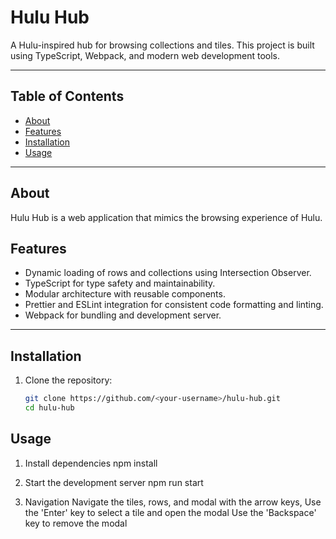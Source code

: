 # Hulu Hub

A Hulu-inspired hub for browsing collections and tiles. This project is built using TypeScript, Webpack, and modern web development tools.

---

## Table of Contents

- [About](#about)
- [Features](#features)
- [Installation](#installation)
- [Usage](#usage)

---

## About

Hulu Hub is a web application that mimics the browsing experience of Hulu.

## Features

- Dynamic loading of rows and collections using Intersection Observer.
- TypeScript for type safety and maintainability.
- Modular architecture with reusable components.
- Prettier and ESLint integration for consistent code formatting and linting.
- Webpack for bundling and development server.

---

## Installation

1. Clone the repository:
    ```bash
    git clone https://github.com/<your-username>/hulu-hub.git
    cd hulu-hub
    ```

## Usage

1. Install dependencies
   npm install

2. Start the development server
   npm run start

3. Navigation
   Navigate the tiles, rows, and modal with the arrow keys,
   Use the 'Enter' key to select a tile and open the modal
   Use the 'Backspace' key to remove the modal
